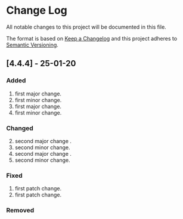 # Change Log
All notable changes to this project will be documented in this file.

The format is based on [Keep a Changelog](http://keepachangelog.com/)
and this project adheres to [Semantic Versioning](http://semver.org/).


## [4.4.4] - 25-01-20
### Added
1. first major change.
1. first minor change.
1. first major change.
1. first minor change.
### Changed
2. second major change .
2. second minor change.
2. second major change .
2. second minor change.
### Fixed
1. first patch change.
1. first patch change.
### Removed


